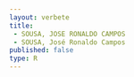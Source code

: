 ```yaml
---
layout: verbete
title:
 - SOUSA, JOSE RONALDO CAMPOS
 - SOUSA, José Ronaldo Campos
published: false
type: R
---
```



